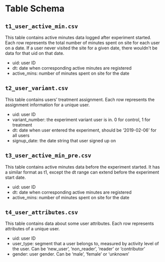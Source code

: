 # Table Schema

## `t1_user_active_min.csv`
This table contains active minutes data logged after experiment started.
Each row represents the total number of minutes spent on site for each user on a date.
If a user never visited the site for a given date, there wouldn't be data for that uid on that date.
- uid: user ID
- dt: date when corresponding active minutes are registered
- active_mins: number of minutes spent on site for the date

## `t2_user_variant.csv`
This table contains users’ treatment assignment.
Each row represents the assignment information for a unique user.
- uid: user ID
- variant_number: the experiment variant user is in. 0 for control, 1 for treatment
- dt: date when user entered the experiment, should be ‘2019-02-06’ for all users
- signup_date: the date string that user signed up on
  
## `t3_user_active_min_pre.csv`
This table contains active minutes data before the experiment started.
It has a similar format as t1, except the dt range can extend before the experiment start date.
- uid: user ID
- dt: date when corresponding active minutes are registered
- active_mins: number of minutes spent on site for the date

## `t4_user_attributes.csv`
This table contains data about some user attributes.
Each row represents attributes of a unique user.
- uid: user ID
- user_type: segment that a user belongs to, measured by activity level of the user. Can be ‘new_user’, ‘non_reader’, ‘reader’ or ‘contributor’
- gender: user gender. Can be ‘male’, ‘female’ or ‘unknown’
